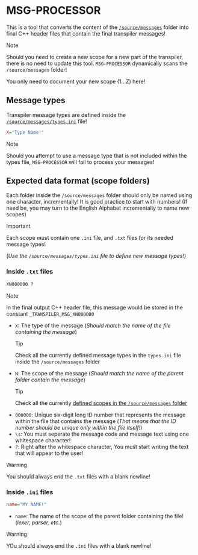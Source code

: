 # MSG-PROCESSOR

This is a tool that converts the content of the [`/source/messages`](./../../source/messages/) folder into final C++ header files that contain
the final transpiler messages!

> [!NOTE]
> Should you need to create a new scope for a new part of the transpiler, there is no need to update this tool.
> `MSG-PROCESSOR` dynamically scans the `/source/messages` folder!
>
> You only need to document your new scope (1...Z) here!

## Message types

Transpiler message types are defined inside the [`/source/messages/types.ini`](./../../source/messages/types.ini) file!

```ini
X="Type Name!"
```

> [!NOTE]
> Should you attempt to use a message type that is not included within the types file, `MSG-PROCESSOR` will fail
> to process your messages!

## Expected data format (scope folders)

Each folder inside the `/source/messages` folder should only be named using one character, incrementally!
It is good practice to start with numbers! (If need be, you may turn to the English Alphabet incrementally to name
new scopes)

> [!IMPORTANT]  
> Each scope must contain one `.ini` file, and `.txt` files for its needed message types!
>
> (*Use the `/source/messages/types.ini` file to define new message types!*)

### Inside `.txt` files

```txt
XN000000 ?

```

> [!NOTE]
> In the final output C++ header file, this message would be stored in the constant `_TRANSPILER_MSG_XN000000`

- `X`: The type of the message
  (*Should match the name of the file containing the message*)
  > [!TIP]
  > Check all the currently defined message types in the `types.ini` file inside the `/source/messages` folder
- `N`: The scope of the message
  (*Should match the name of the parent folder contain the message*)
  > [!TIP]
  > Check all the currently [defined scopes in the `/source/messages` folder](./../../source/messages/README.md)
- `000000`: Unique six-digit long ID number that represents the message within the file that contains the message
  (*That means that the ID number should be unique only within the file itself!*)
- `\s`: You must seperate the message code and message text using one whitespace character!
- `?`: Right after the whitespace character, You must start writing the text that will appear to the user!

> [!WARNING]
> You should always end the `.txt` files with a blank newline!

### Inside `.ini` files

```ini
name="MY NAME!"

```

- `name`: The name of the scope of the parent folder containing the file!
  (*lexer, parser, etc.*)

> [!WARNING]
> YOu should always end the `.ini` files with a blank newline!
